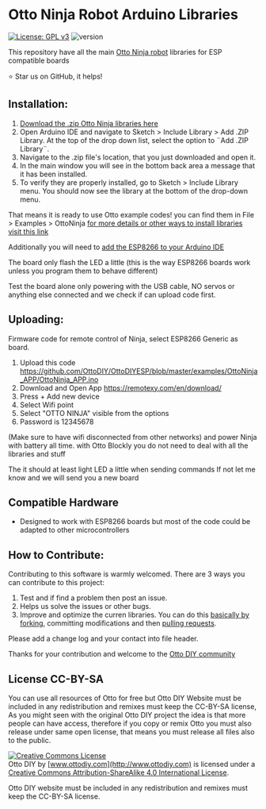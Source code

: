 # Otto Ninja Robot Arduino Libraries

[![License: GPL v3](https://img.shields.io/badge/License-GPLv3-blue.svg)](https://www.gnu.org/licenses/gpl-3.0)
![version](https://img.shields.io/badge/version-1.0-blue)

This repository have all the main [Otto Ninja robot](https://www.ottodiy.com/) libraries for ESP compatible boards

:star: Star us on GitHub, it helps!

## Installation:

1. [Download the .zip Otto Ninja libraries here](https://github.com/OttoDIY/OttoDIYESP/archive/master.zip)
2. Open Arduino IDE and navigate to Sketch > Include Library > Add .ZIP Library. At the top of the drop down list, select the option to ¨Add .ZIP Library¨.
3. Navigate to the .zip file's location, that you just downloaded and open it.
4. In the main window you will see in the bottom back area a message that it has been installed. 
5. To verify they are properly installed, go to Sketch > Include Library menu. You should now see the library at the bottom of the drop-down menu. 

That means it is ready to use Otto example codes! you can find them in File > Examples > OttoNinja
[for more details or other ways to install libraries visit this link](https://www.arduino.cc/en/Guide/Libraries) 

Additionally you will need to [add the ESP8266 to your Arduino IDE](https://randomnerdtutorials.com/how-to-install-esp8266-board-arduino-ide/)

The board only flash the LED a little (this is the way ESP8266 boards work unless you program them to behave different)

Test the board alone only powering with the USB cable, NO servos or anything else connected and we check if can upload code first.

## Uploading:

Firmware code for remote control of Ninja, select ESP8266 Generic as board.

1. Upload this code https://github.com/OttoDIY/OttoDIYESP/blob/master/examples/OttoNinja_APP/OttoNinja_APP.ino 
2. Download and Open App  https://remotexy.com/en/download/
2. Press + Add new device
3. Select Wifi point
4. Select "OTTO NINJA" visible from the options
6. Password is 12345678

(Make sure to have wifi disconnected from other networks) and power Ninja with battery all time.
with Otto Blockly  you do not need to deal with all the libraries and stuff

The it should at least light LED a little when sending commands
If not let me know and we will send you a new board


## Compatible Hardware

- Designed to work with ESP8266 boards but most of the code could be adapted to other microcontrollers


 ## How to Contribute:
Contributing to this software is warmly welcomed. There are 3 ways you can contribute to this project:
1. Test and if find a problem then post an issue.
2. Helps us solve the issues or other bugs.
3. Improve and optimize the curren libraries.
You can do this [basically by forking](https://help.github.com/en/articles/fork-a-repo), committing modifications and then [pulling requests](https://help.github.com/en/articles/about-pull-requests). 

Please add a change log and your contact into file header.

Thanks for your contribution and welcome to the [Otto DIY community](http://builders.ottodiy.com/)

## License CC-BY-SA
You can use all resources of Otto for free but Otto DIY Website must be included in any redistribution and remixes must keep the CC-BY-SA license, As you might seen with the original Otto DIY project the idea is that more people can have access, therefore if you copy or remix Otto you must also release under same open license, that means you must release all files also to the public.

<a rel="license" href="http://creativecommons.org/licenses/by-sa/4.0/"><img alt="Creative Commons License" style="border-width:0" src="https://i.creativecommons.org/l/by-sa/4.0/88x31.png" /></a><br /><span xmlns:dct="http://purl.org/dc/terms/" property="dct:title">Otto DIY</span> by <a xmlns:cc="http://creativecommons.org/ns#"  property="cc:attributionName"> [www.ottodiy.com](http://www.ottodiy.com) </a> is licensed under a <a rel="license" href="http://creativecommons.org/licenses/by-sa/4.0/">Creative Commons Attribution-ShareAlike 4.0 International License</a>.

Otto DIY website must be included in any redistribution and remixes must keep the CC-BY-SA license.